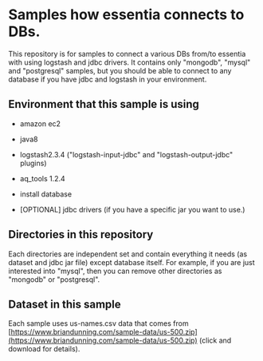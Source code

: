 
# Samples how essentia connects to DBs.
This repository is for samples to connect a various DBs from/to essentia with using logstash and jdbc drivers. It contains only "mongodb", "mysql" and "postgresql" samples, but you should be able to connect to any database if you have jdbc and logstash in your environment.


## Environment that this sample is using

- amazon ec2

- java8

- logstash2.3.4 ("logstash-input-jdbc" and "logstash-output-jdbc" plugins)

- aq_tools 1.2.4

- install database

- [OPTIONAL] jdbc drivers (if you have a specific jar you want to use.)


## Directories in this repository

Each directories are independent set and contain everything it needs (as dataset and jdbc jar file) except database itself. For example, if you are just interested into "mysql", then you can remove other directories as "mongodb" or "postgresql".



## Dataset in this sample

Each sample uses us-names.csv data that comes from [https://www.briandunning.com/sample-data/us-500.zip](https://www.briandunning.com/sample-data/us-500.zip) (click and download for details).



